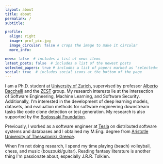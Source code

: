 ```yaml
---
layout: about
title: about
permalink: /
subtitle:

profile:
  align: right
  image: prof_pic.jpg
  image_circular: false # crops the image to make it circular
  more_info:

news: false  # includes a list of news items
latest_posts: false  # includes a list of the newest posts
selected_papers: true # includes a list of papers marked as "selected={true}"
social: true  # includes social icons at the bottom of the page
---
```


I am a Ph.D. student at [University of Zurich](https://www.uzh.ch/de.html), supervised by professor [Alberto Bacchelli](https://sback.it) and the [ZEST](https://www.ifi.uzh.ch/en/zest.html) group. My research interests lie at the intersection of Software Engineering, Machine Learning, and Software Security.
Additionally, I'm interested in the development of deep learning models, datasets, and evaluation methods for software engineering downstream tasks like code clone detection or test generation. My research is also supported by the [Bodossaki Foundation](https://www.bodossaki.gr).

Previously, I worked as a software engineer at [Tesla](https://www.tesla.com) on distributed software systems and databases and I obtained my M.Eng. degree from [Aristotle University of Thessaloniki, Greece](https://ece.auth.gr/en/home/).

When I'm not doing research, I spend my time playing (beach) volleyball, chess, and music (bouzouki/guitar). Reading fantasy literature is another thing I'm passionate about, especially J.R.R. Tolkien.

